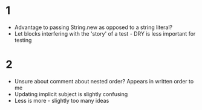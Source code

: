 # 1

* Advantage to passing String.new as opposed to a string literal?
* Let blocks interfering with the 'story' of a test - DRY is less important for testing

# 2

* Unsure about comment about nested order? Appears in written order to me
* Updating implicit subject is slightly confusing
* Less is more - slightly too many ideas
